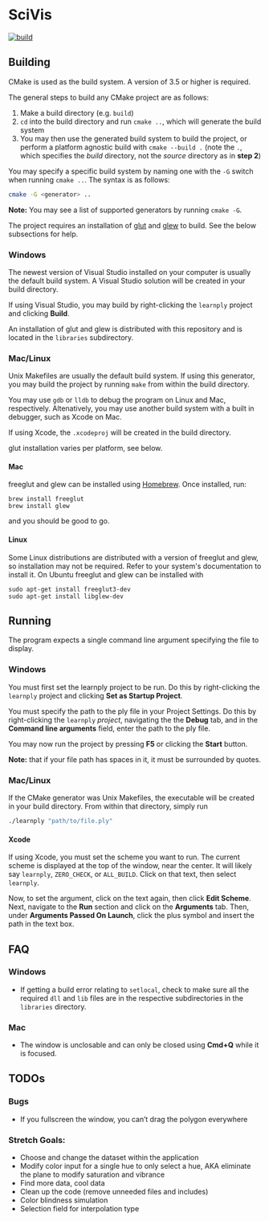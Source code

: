 # SciVis

[![build](https://github.com/peterdanieloliver/scivis/actions/workflows/build.yaml/badge.svg)](https://github.com/peterdanieloliver/scivis/actions/workflows/build.yaml)

## Building

CMake is used as the build system. A version of 3.5 or higher is required.

The general steps to build any CMake project are as follows:

1. Make a build directory (e.g. `build`)
2. `cd` into the build directory and run `cmake ..`, which will generate the build system
3. You may then use the generated build system to build the project, or perform a platform agnostic build with `cmake --build .` (note the `.`, which specifies the *build* directory, not the *source* directory as in **step 2**)

You may specify a specific build system by naming one with the `-G` switch when running `cmake ..`. The syntax is as follows:

```bash
cmake -G <generator> ..
```

**Note:** You may see a list of supported generators by running `cmake -G`.

The project requires an installation of [glut](https://www.opengl.org/resources/libraries/glut/) and [glew](https://glew.sourceforge.net/) to build. See the below subsections for help.

### Windows

The newest version of Visual Studio installed on your computer is usually the default build system. A Visual Studio solution will be created in your build directory.

If using Visual Studio, you may build by right-clicking the `learnply` project and clicking **Build**.

An installation of glut and glew is distributed with this repository and is located in the `libraries` subdirectory.

### Mac/Linux

Unix Makefiles are usually the default build system. If using this generator, you may build the project by running `make` from within the build directory.

You may use `gdb` or `lldb` to debug the program on Linux and Mac, respectively. Altenatively, you may use another build system with a built in debugger, such as Xcode on Mac.

If using Xcode, the `.xcodeproj` will be created in the build directory.

glut installation varies per platform, see below.

#### Mac

freeglut and glew can be installed using [Homebrew](https://brew.sh/). Once installed, run:

```
brew install freeglut
brew install glew
```

and you should be good to go.

#### Linux

Some Linux distributions are distributed with a version of freeglut and glew, so installation may not be required. Refer to your system's documentation to install it. On Ubuntu freeglut and glew can be installed with

```
sudo apt-get install freeglut3-dev
sudo apt-get install libglew-dev
```

## Running

The program expects a single command line argument specifying the file to display.

### Windows

You must first set the learnply project to be run. Do this by right-clicking the `learnply` project and clicking **Set as Startup Project**.

You must specify the path to the ply file in your Project Settings. Do this by right-clicking the `learnply` *project*, navigating the the **Debug** tab, and in the **Command line arguments** field, enter the path to the ply file.

You may now run the project by pressing **F5** or clicking the **Start** button.

**Note:** that if your file path has spaces in it, it must be surrounded by quotes.

### Mac/Linux

If the CMake generator was Unix Makefiles, the executable will be created in your build directory. From within that directory, simply run

```bash
./learnply "path/to/file.ply"
```

#### Xcode

If using Xcode, you must set the scheme you want to run. The current scheme is displayed at the top of the window, near the center. It will likely say `learnply`, `ZERO_CHECK`, or `ALL_BUILD`. Click on that text, then select `learnply`.

Now, to set the argument, click on the text again, then click **Edit Scheme**. Next, navigate to the **Run** section and click on the **Arguments** tab. Then, under **Arguments Passed On Launch**, click the plus symbol and insert the path in the text box.

## FAQ

### Windows

* If getting a build error relating to `setlocal`, check to make sure all the required `dll` and `lib` files are in the respective subdirectories in the `libraries` directory.

### Mac

* The window is unclosable and can only be closed using **Cmd+Q** while it is focused.

## TODOs

### Bugs

* If you fullscreen the window, you can’t drag the polygon everywhere

### Stretch Goals:

* Choose and change the dataset within the application
* Modify color input for a single hue to only select a hue, AKA eliminate the plane to modify saturation and vibrance
* Find more data, cool data
* Clean up the code (remove unneeded files and includes)
* Color blindness simulation
* Selection field for interpolation type
